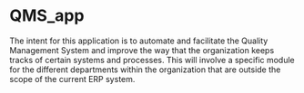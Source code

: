 # QMS_app
The intent for this application is to automate and facilitate the Quality Management System and improve the way that the organization keeps tracks of certain systems and processes. 
This will involve a specific module for the different departments within the organization that are outside the scope of the current ERP system.  
